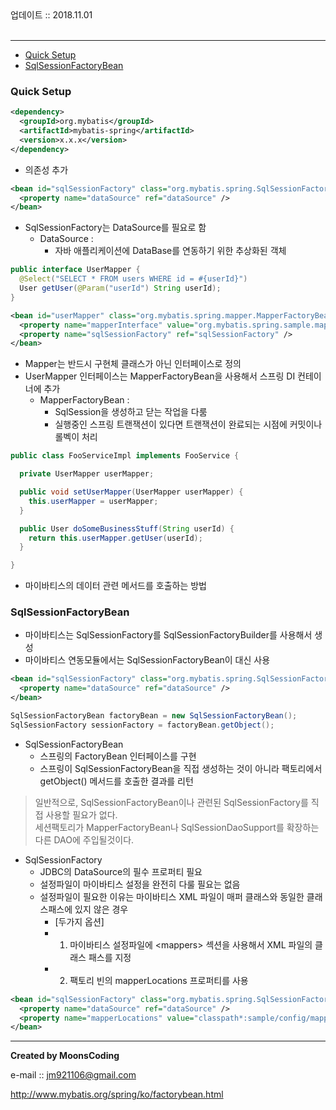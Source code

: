 <div class="pull-right"> 업데이트 :: 2018.11.01 </div><br>

---

<!-- @import "[TOC]" {cmd="toc" depthFrom=1 depthTo=6 orderedList=false} -->

<!-- code_chunk_output -->

-	[Quick Setup](#quick-setup)
-	[SqlSessionFactoryBean](#sqlsessionfactorybean)

<!-- /code_chunk_output -->

### Quick Setup

```xml
<dependency>
  <groupId>org.mybatis</groupId>
  <artifactId>mybatis-spring</artifactId>
  <version>x.x.x</version>
</dependency>
```

-	의존성 추가

```xml
<bean id="sqlSessionFactory" class="org.mybatis.spring.SqlSessionFactoryBean">
  <property name="dataSource" ref="dataSource" />
</bean>
```

-	SqlSessionFactory는 DataSource를 필요로 함
	-	DataSource :
		-	자바 애플리케이션에 DataBase를 연동하기 위한 추상화된 객체

```java
public interface UserMapper {
  @Select("SELECT * FROM users WHERE id = #{userId}")
  User getUser(@Param("userId") String userId);
}
```

```xml
<bean id="userMapper" class="org.mybatis.spring.mapper.MapperFactoryBean">
  <property name="mapperInterface" value="org.mybatis.spring.sample.mapper.UserMapper" />
  <property name="sqlSessionFactory" ref="sqlSessionFactory" />
</bean>
```

-	Mapper는 반드시 구현체 클래스가 아닌 인터페이스로 정의
-	UserMapper 인터페이스는 MapperFactoryBean을 사용해서 스프링 DI 컨테이너에 추가
	-	MapperFactoryBean :
		-	SqlSession을 생성하고 닫는 작업을 다룸
		-	실행중인 스프링 트랜잭션이 있다면 트랜잭션이 완료되는 시점에 커밋이나 롤벡이 처리

```java
public class FooServiceImpl implements FooService {

  private UserMapper userMapper;

  public void setUserMapper(UserMapper userMapper) {
    this.userMapper = userMapper;
  }

  public User doSomeBusinessStuff(String userId) {
    return this.userMapper.getUser(userId);
  }

}
```

-	마이바티스의 데이터 관련 메서드를 호출하는 방법

### SqlSessionFactoryBean

-	마이바티스는 SqlSessionFactory를 SqlSessionFactoryBuilder를 사용해서 생성
-	마이바티스 연동모듈에서는 SqlSessionFactoryBean이 대신 사용

```xml
<bean id="sqlSessionFactory" class="org.mybatis.spring.SqlSessionFactoryBean">
  <property name="dataSource" ref="dataSource" />
</bean>
```

```java
SqlSessionFactoryBean factoryBean = new SqlSessionFactoryBean();
SqlSessionFactory sessionFactory = factoryBean.getObject();
```

-	SqlSessionFactoryBean
	-	스프링의 FactoryBean 인터페이스를 구현
	-	스프링이 SqlSessionFactoryBean을 직접 생성하는 것이 아니라 팩토리에서 getObject() 메서드를 호출한 결과를 리턴

> 일반적으로, SqlSessionFactoryBean이나 관련된 SqlSessionFactory를 직접 사용할 필요가 없다. <br> 세션팩토리가 MapperFactoryBean나 SqlSessionDaoSupport를 확장하는 다른 DAO에 주입될것이다.

-	SqlSessionFactory
	-	JDBC의 DataSource의 필수 프로퍼티 필요
	-	설정파일이 마이바티스 설정을 완전히 다룰 필요는 없음
	-	설정파일이 필요한 이유는 마이바티스 XML 파일이 매퍼 클래스와 동일한 클래스패스에 있지 않은 경우
		-	[두가지 옵션]
		-	1. 마이바티스 설정파일에 \<mappers> 섹션을 사용해서 XML 파일의 클래스 패스를 지정
		-	2. 팩토리 빈의 mapperLocations 프로퍼티를 사용

```xml
<bean id="sqlSessionFactory" class="org.mybatis.spring.SqlSessionFactoryBean">
  <property name="dataSource" ref="dataSource" />
  <property name="mapperLocations" value="classpath*:sample/config/mappers/**/*.xml" />
</bean>
```

---

**Created by MoonsCoding**

e-mail :: jm921106@gmail.com

http://www.mybatis.org/spring/ko/factorybean.html
